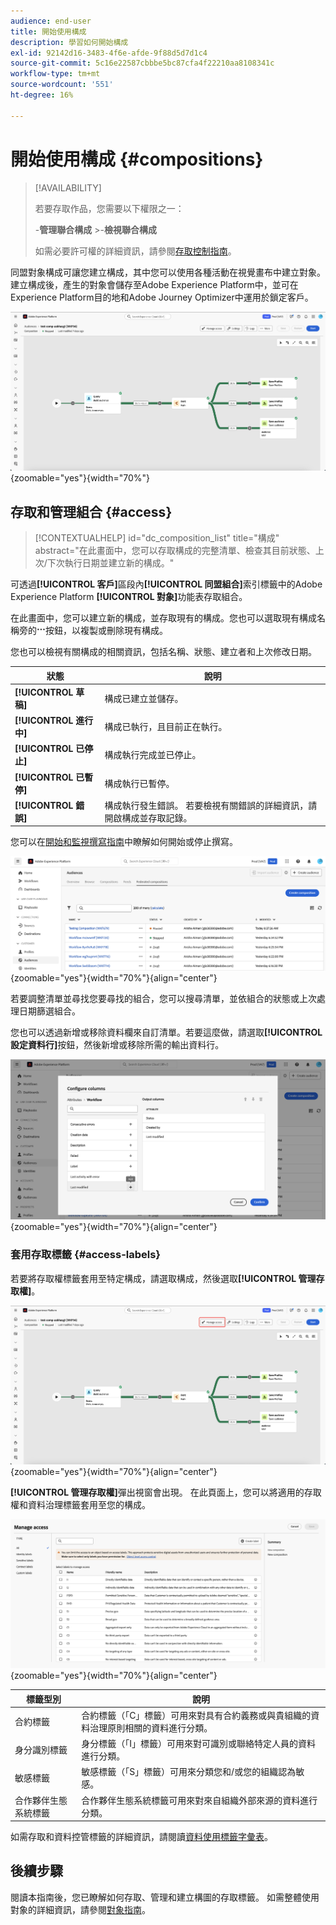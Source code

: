 ```yaml
---
audience: end-user
title: 開始使用構成
description: 學習如何開始構成
exl-id: 92142d16-3483-4f6e-afde-9f88d5d7d1c4
source-git-commit: 5c16e22587cbbbe5bc87cfa4f22210aa8108341c
workflow-type: tm+mt
source-wordcount: '551'
ht-degree: 16%

---
```


# 開始使用構成 {#compositions}

>[!AVAILABILITY]
>
>若要存取作品，您需要以下權限之一：
>
>-**管理聯合構成**
>&#x200B;>-**檢視聯合構成**
>
>如需必要許可權的詳細資訊，請參閱[存取控制指南](/help/governance-privacy-security/access-control.md)。

同盟對象構成可讓您建立構成，其中您可以使用各種活動在視覺畫布中建立對象。 建立構成後，產生的對象會儲存至Adobe Experience Platform中，並可在Experience Platform目的地和Adobe Journey Optimizer中運用於鎖定客戶。

![範例構成工作流程顯示在同盟對象構成中。](assets/gs-compositions/composition-example.png){zoomable="yes"}{width="70%"}

## 存取和管理組合 {#access}

>[!CONTEXTUALHELP]
>id="dc_composition_list"
>title="構成"
>abstract="在此畫面中，您可以存取構成的完整清單、檢查其目前狀態、上次/下次執行日期並建立新的構成。"

可透過&#x200B;**[!UICONTROL 客戶]**&#x200B;區段內&#x200B;**[!UICONTROL 同盟組合]**&#x200B;索引標籤中的Adobe Experience Platform **[!UICONTROL 對象]**&#x200B;功能表存取組合。

在此畫面中，您可以建立新的構成，並存取現有的構成。您也可以選取現有構成名稱旁的![省略符號](/help/assets/icons/more.png)按鈕，以複製或刪除現有構成。

您也可以檢視有關構成的相關資訊，包括名稱、狀態、建立者和上次修改日期。

| 狀態 | 說明 |
| ------ | ----------- |
| **[!UICONTROL 草稿]** | 構成已建立並儲存。 |
| **[!UICONTROL 進行中]** | 構成已執行，且目前正在執行。 |
| **[!UICONTROL 已停止]** | 構成執行完成並已停止。 |
| **[!UICONTROL 已暫停]** | 構成執行已暫停。 |
| **[!UICONTROL 錯誤]** | 構成執行發生錯誤。 若要檢視有關錯誤的詳細資訊，請開啟構成並存取記錄。 |

您可以在[開始和監視撰寫指南](./start-monitor-composition.md)中瞭解如何開始或停止撰寫。

![顯示可用的組合清單。](assets/gs-compositions/compositions-list.png){zoomable="yes"}{width="70%"}{align="center"}

若要調整清單並尋找您要尋找的組合，您可以搜尋清單，並依組合的狀態或上次處理日期篩選組合。

您也可以透過新增或移除資料欄來自訂清單。若要這麼做，請選取&#x200B;**[!UICONTROL 設定資料行]**&#x200B;按鈕，然後新增或移除所需的輸出資料行。

![會顯示可新增至組合瀏覽頁面的可用欄清單。](assets/gs-compositions/compositions-columns.png){zoomable="yes"}{width="70%"}{align="center"}

### 套用存取標籤 {#access-labels}

若要將存取權標籤套用至特定構成，請選取構成，然後選取&#x200B;**[!UICONTROL 管理存取權]**。

![構成畫布中會醒目顯示[管理存取權]按鈕。](assets/gs-compositions/select-manage-access.png){zoomable="yes"}{width="70%"}{align="center"}

**[!UICONTROL 管理存取權]**&#x200B;彈出視窗會出現。 在此頁面上，您可以將適用的存取權和資料治理標籤套用至您的構成。

![顯示[管理存取權]彈出視窗。 這會顯示您可以套用至構成的所有可用標籤清單。](assets/gs-compositions/manage-access.png){zoomable="yes"}{width="70%"}{align="center"}

| 標籤型別 | 說明 |
| ---------- | ----------- |
| 合約標籤 | 合約標籤（「C」標籤）可用來對具有合約義務或與貴組織的資料治理原則相關的資料進行分類。 |
| 身分識別標籤 | 身分標籤（「I」標籤）可用來對可識別或聯絡特定人員的資料進行分類。 |
| 敏感標籤 | 敏感標籤（「S」標籤）可用來分類您和/或您的組織認為敏感。 |
| 合作夥伴生態系統標籤 | 合作夥伴生態系統標籤可用來對來自組織外部來源的資料進行分類。 |

如需存取和資料控管標籤的詳細資訊，請閱讀[資料使用標籤字彙表](https://experienceleague.adobe.com/en/docs/experience-platform/data-governance/labels/reference)。

## 後續步驟

閱讀本指南後，您已瞭解如何存取、管理和建立構圖的存取標籤。 如需整體使用對象的詳細資訊，請參閱[對象指南](../start/audiences.md)。
